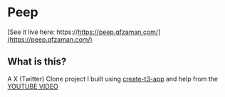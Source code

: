 # Peep

[See it live here: https://https://peep.qfzaman.com/](https://peep.qfzaman.com/)

## What is this?

A X (Twitter) Clone project I built using [create-t3-app](https://create.t3.gg) and help from the [YOUTUBE VIDEO](https://youtu.be/YkOSUVzOAA4)
